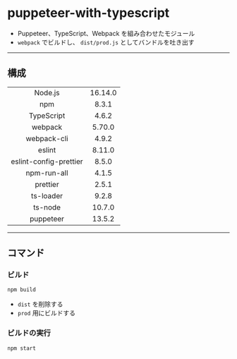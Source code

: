 # puppeteer-with-typescript

- Puppeteer、TypeScript、Webpack を組み合わせたモジュール
- `webpack` でビルドし、 `dist/prod.js` としてバンドルを吐き出す

---

## 構成

|                        |         |
| :--------------------: | :-----: |
|        Node.js         | 16.14.0 |
|          npm           |  8.3.1  |
|       TypeScript       |  4.6.2  |
|        webpack         | 5.70.0  |
|      webpack-cli       |  4.9.2  |
|         eslint         | 8.11.0  |
| eslint-config-prettier |  8.5.0  |
|      npm-run-all       |  4.1.5  |
|        prettier        |  2.5.1  |
|       ts-loader        |  9.2.8  |
|        ts-node         | 10.7.0  |
|       puppeteer        | 13.5.2  |

---

## コマンド

### ビルド

```bash
npm build
```

- `dist` を削除する
- `prod` 用にビルドする

### ビルドの実行

```bash
npm start
```
